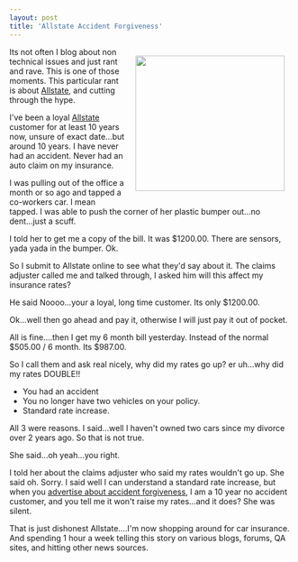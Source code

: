 ```yaml
---
layout: post
title: 'Allstate Accident Forgiveness'
---
```

<img class="alignnone" style="padding: 15px;" title="Allstate Auto Insurance" src="http://thesettlementchannel.squarespace.com/storage/allstate%20logo.jpeg" alt="" width="265" height="240" align="right" />Its not often I blog about non technical issues and just rant and rave. This is one of those moments. This particular rant is about <a href="http://www.allstate.com" target="_blank">Allstate</a>, and cutting through the hype.<p></p>
I've been a loyal <a href="http://www.allstate.com" target="_blank">Allstate</a> customer for at least 10 years now, unsure of exact date...but around 10 years.  I have never had an accident. Never had an auto claim on my insurance.<p></p>
I was pulling out of the office a month or so ago and tapped a co-workers car. I mean tapped. I was able to push the corner of her plastic bumper out...no dent...just a scuff.<p></p>
I told her to get me a copy of the bill. It was $1200.00. There are sensors, yada yada in the bumper. Ok.<p></p>
So I submit to Allstate online to see what they'd say about it. The claims adjuster called me and talked through, I asked him will this affect my insurance rates?<p></p>
He said Noooo...your a loyal, long time customer. Its only $1200.00.<p></p>
Ok...well then go ahead and pay it, otherwise I will just pay it out of pocket.<p></p>
All is fine....then I get my 6 month bill yesterday. Instead of the normal $505.00 / 6 month. Its $987.00.<p></p>
So I call them and ask real nicely, why did my rates go up? er uh...why did my rates DOUBLE!!
<ul class="mainlist">
	<li>You had an accident</li>
	<li>You no longer have two vehicles on your policy.</li>
	<li>Standard rate increase.</li>
</ul>
All 3 were reasons. I said...well I haven't owned two cars since my divorce over 2 years ago. So that is not true.<p></p>
She said...oh yeah...you right.<p></p>
I told her about the claims adjuster who said my rates wouldn't go up. She said oh. Sorry. I said well I can understand a standard rate increase, but when you <a href="http://www.allstate.com/auto-insurance/auto-insurance-features.aspx" target="_blank">advertise about accident forgiveness</a>, I am a 10 year no accident customer, and you tell me it won't raise my rates...and it does? She was silent.<p></p>
That is just dishonest Allstate....I'm now shopping around for car insurance. And spending 1 hour a week telling this story on various blogs, forums, QA sites, and hitting other news sources.